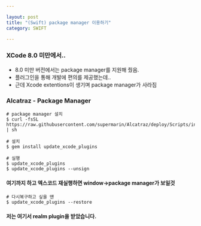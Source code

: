 ```yaml
---

layout: post
title: "(Swift) package manager 이용하기"
category: SWIFT

---
```


### XCode 8.0 미만에서..
* 8.0 미만 버전에서는 package manager를 지원해 줬음.
* 플러그인을 통해 개발에 편의를 제공했는데..
* 근데 Xcode extentions이 생기며 package manager가 사라짐

### Alcatraz - Package Manager

```
# package manager 설치
$ curl -fsSL https://raw.githubusercontent.com/supermarin/Alcatraz/deploy/Scripts/install.sh | sh

# 설치
$ gem install update_xcode_plugins

# 실행
$ update_xcode_plugins
$ update_xcode_plugins --unsign
```

#### 여기까지 하고 엑스코드 재실행하면 window->package manager가 보일것

```
# 다시복구하고 싶을 땐
$ update_xcode_plugins --restore
```

#### 저는 여기서 realm plugin을 받았습니다.

 <br/><br/>
